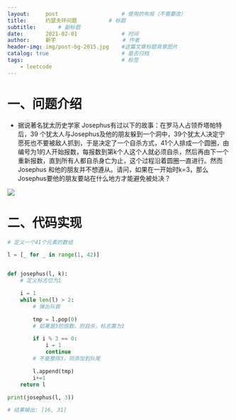 ```yaml
---
layout:     post                    # 使用的布局（不需要改）
title:      约瑟夫环问题	        # 标题 
subtitle:     	# 副标题
date:       2021-02-01              # 时间
author:     新宇                     # 作者
header-img: img/post-bg-2015.jpg    #这篇文章标题背景图片
catalog: true                       # 是否归档
tags:                               # 标签
    - leetcode
---
```

# 一、问题介绍
- 据说著名犹太历史学家 Josephus有过以下的故事：在罗马人占领乔塔帕特后，39 个犹太人与Josephus及他的朋友躲到一个洞中，39个犹太人决定宁愿死也不要被敌人抓到，于是决定了一个自杀方式，41个人排成一个圆圈，由编号为1的人开始报数，每报数到第k个人这个人就必须自杀，然后再由下一个重新报数，直到所有人都自杀身亡为止，这个过程沿着圆圈一直进行。然而Josephus 和他的朋友并不想遵从。请问，如果在一开始时k=3，那么Josephus要他的朋友要站在什么地方才能避免被处决？

![](https://tva1.sinaimg.cn/large/008i3skNly1gq7pwoojkyj30et0ao769.jpg)


# 二、代码实现
```python
# 定义一个41个元素的数组

l = [_ for _ in range(1, 42)]


def josephus(l, k):
	# 定义标志位为1

    i = 1
    while len(l) > 2:
    	# 弹出队首

        tmp = l.pop(0)
        # 如果是3的倍数，则自杀，标志置为1

        if i % 3 == 0:
            i = 1
            continue
        # 不能整除3，则添加到队尾

        l.append(tmp)
        i+=1
    return l

print(josephus(l, 3))

# 结果输出: [16, 31]
```